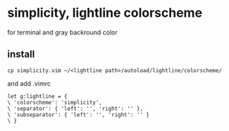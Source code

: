 # simplicity, lightline colorscheme
for terminal and gray backround color

## install
`cp simplicity.vim ~/<lightline path>/autoload/lightline/colorscheme/`

and add .vimrc

```vim:.vimrc
let g:lightline = {
\ 'colorscheme': 'simplicity',
\ 'separator': { 'left': '', 'right': '' },
\ 'subseparator': { 'left': '', 'right': '' }
\ }
```
